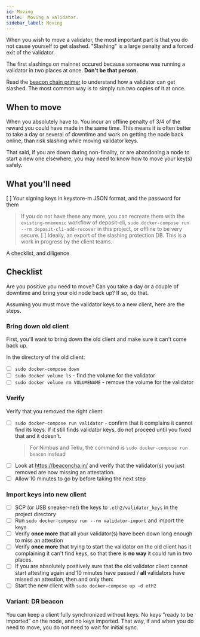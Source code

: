 ```yaml
---
id: Moving
title:  Moving a validator.
sidebar_label: Moving
---
```


When you wish to move a validator, the most important part is that you do not
cause yourself to get slashed. "Slashing" is a large penalty and a forced
exit of the validator.

The first slashings on mainnet occured because someone was running a validator in
two places at once. **Don't be that person.**

Read the [beacon chain primer](https://ethos.dev/beacon-chain/) to understand how
a validator can get slashed. The most common way is to simply run two copies of it
at once.

## When to move

When you absolutely have to. You incur an offline penalty of 3/4 of the reward
you could have made in the same time. This means it is often better to take a day
or several of downtime and work on getting the node back online, than risk
slashing while moving validator keys. 

That said, if you are down during non-finality, or are abandoning a node to start
a new one elsewhere, you may need to know how to move your key(s) safely.

## What you'll need

[ ] Your signing keys in keystore-m JSON format, and the password for them
>  If you do not have these any more, you can recreate them with the `existing-mnemonic`
>  workflow of deposit-cli, `sudo docker-compose run --rm deposit-cli-add-recover` in
>  this project, or offline to be very secure.
[ ] Ideally, an export of the slashing protection DB. This is a work in progress by
  the client teams.
  
 A checklist, and diligence

## Checklist

Are you positive you need to move? Can you take a day or a couple of downtime and bring
your old node back up? If so, do that.

Assuming you must move the validator keys to a new client, here are the steps.

### Bring down old client

First, you'll want to bring down the old client and make sure it can't come back up.

In the directory of the old client:

- [ ] `sudo docker-compose down`
- [ ] `sudo docker volume ls` - find the volume for the validator
- [ ] `sudo docker volume rm VOLUMENAME` - remove the volume for the validator

### Verify

Verify that you removed the right client:

- [ ] `sudo docker-compose run validator` - confirm that it complains it cannot find its keys. If it still
  finds validator keys, do not proceed until you fixed that and it doesn't.
  > For Nimbus and Teku, the command is `sudo docker-compose run beacon` instead
- [ ] Look at https://beaconcha.in/ and verify that the validator(s) you just removed are now
  missing an attestation.
- [ ] Allow 10 minutes to go by before taking the next step

### Import keys into new client

- [ ] SCP (or USB sneaker-net) the keys to `.eth2/validator_keys` in the project directory
- [ ] Run `sudo docker-compose run --rm validator-import` and import the keys
- [ ] Verify **once more** that all your validator(s) have been down long
  enough to miss an attestion
- [ ] Verify **once more** that trying to start the validator on the old client
  has it complaining it can't find keys, so that there is **no way** it
  could run in two places.
- [ ] If you are absolutely positively sure that the old validator client cannot
  start attesting again and 10 minutes have passed / **all** validators
  have missed an attestion, then and only then:
- [ ] Start the new client with `sudo docker-compose up -d eth2`

### Variant: DR beacon

You can keep a client fully synchronized without keys. No keys "ready
to be imported" on the node, and no keys imported. That way, if and
when you do need to move, you do not need to wait for initial sync.
